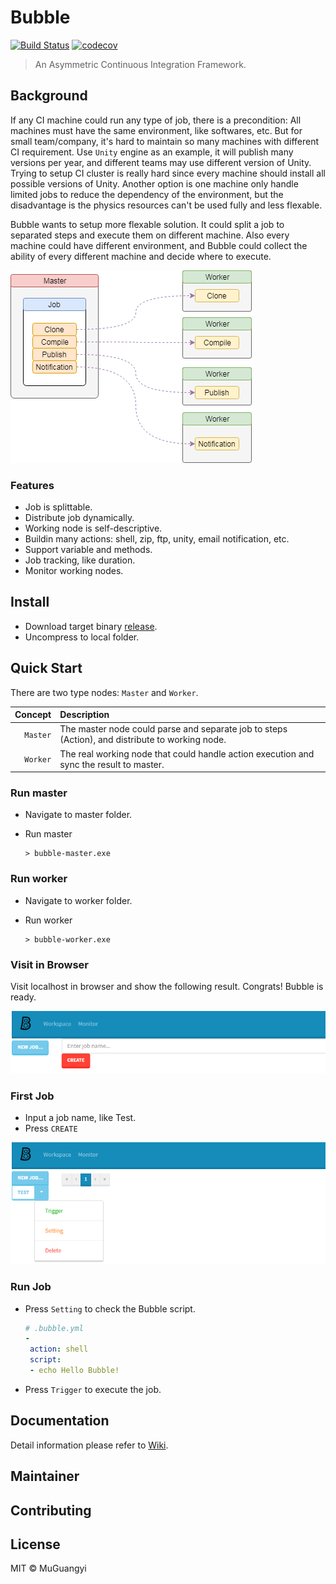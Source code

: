 # Bubble

[![Build Status](https://travis-ci.com/muguangyi/bubble.svg?branch=master)](https://travis-ci.com/muguangyi/bubble) [![codecov](https://codecov.io/gh/muguangyi/bubble/branch/master/graph/badge.svg)](https://codecov.io/gh/muguangyi/bubble)

> An Asymmetric Continuous Integration Framework.

## Background

If any CI machine could run any type of job, there is a precondition: All machines must have the same environment, like softwares, etc. But for small team/company, it's hard to maintain so many machines with different CI requirement. Use `Unity` engine as an example, it will publish many versions per year, and different teams may use different version of Unity. Trying to setup CI cluster is really hard since every machine should install all possible versions of Unity. Another option is one machine only handle limited jobs to reduce the dependency of the environment, but the disadvantage is the physics resources can't be used fully and less flexable.

Bubble wants to setup more flexable solution. It could split a job to separated steps and execute them on different machine. Also every machine could have different environment, and Bubble could collect the ability of every different machine and decide where to execute.

![bubble.png](doc/bubble.png)

### Features

* Job is splittable.
* Distribute job dynamically.
* Working node is self-descriptive.
* Buildin many actions: shell, zip, ftp, unity, email notification, etc.
* Support variable and methods.
* Job tracking, like duration.
* Monitor working nodes.

## Install

* Download target binary [release](https://github.com/muguangyi/bubble/releases).
* Uncompress to local folder.

## Quick Start

There are two type nodes: `Master` and `Worker`.

|Concept|Description|
|--:|:--|
|`Master`|The master node could parse and separate job to steps (Action), and distribute to working node.|
|`Worker`|The real working node that could handle action execution and sync the result to master.|

### Run master

* Navigate to master folder.
* Run master
  
  ```shell
  > bubble-master.exe
  ```

### Run worker

* Navigate to worker folder.
* Run worker

  ```shell
  > bubble-worker.exe
  ```

### Visit in Browser

Visit localhost in browser and show the following result. Congrats! Bubble is ready.

![result.png](doc/result.png)

### First Job

* Input a job name, like Test.
* Press `CREATE`

![first-job.pn](doc/first-job.png)

### Run Job

* Press `Setting` to check the Bubble script.
  
  ```yml
  # .bubble.yml
  -
   action: shell
   script:
   - echo Hello Bubble!
  ```

* Press `Trigger` to execute the job.

## Documentation

Detail information please refer to [Wiki](https://github.com/muguangyi/bubble/wiki).

## Maintainer

## Contributing

## License

MIT © MuGuangyi
